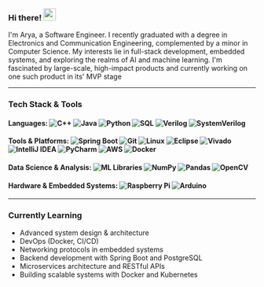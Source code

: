 ### Hi there! <img src="https://emojis.slackmojis.com/emojis/images/1536351075/4594/blob-wave.gif" width="25"/>
I'm Arya, a Software Engineer.
I recently graduated with a degree in Electronics and Communication Engineering, complemented by a minor in Computer Science. My interests lie in full-stack development, embedded systems, and exploring the realms of AI and machine learning.
I'm fascinated by large-scale, high-impact products and currently working on one such product in its' MVP stage

---

### Tech Stack & Tools

#### Languages: ![C++](https://img.shields.io/badge/C++-00599C?style=flat-square&logo=c%2B%2B&logoColor=white) ![Java](https://img.shields.io/badge/Java-007396?style=flat-square&logo=java&logoColor=white) ![Python](https://img.shields.io/badge/Python-3776AB?style=flat-square&logo=python&logoColor=white) ![SQL](https://img.shields.io/badge/PostgreSQL-336791?style=flat-square&logo=postgresql&logoColor=white) ![Verilog](https://img.shields.io/badge/Verilog-0D1117?style=flat-square&logoColor=white) ![SystemVerilog](https://img.shields.io/badge/System%20Verilog-0D1117?style=flat-square&logoColor=white)

#### Tools & Platforms: ![Spring Boot](https://img.shields.io/badge/Spring%20Boot-6DB33F?style=flat-square&logo=spring-boot&logoColor=white) ![Git](https://img.shields.io/badge/Git-F05032?style=flat-square&logo=git&logoColor=white) ![Linux](https://img.shields.io/badge/Linux-FCC624?style=flat-square&logo=linux&logoColor=black) ![Eclipse](https://img.shields.io/badge/Eclipse-2C2255?style=flat-square&logo=eclipse-ide&logoColor=white) ![Vivado](https://img.shields.io/badge/Vivado-FFB91D?style=flat-square&logoColor=black)![IntelliJ IDEA](https://img.shields.io/badge/IntelliJ%20IDEA-000000?style=flat-square&logo=intellij-idea&logoColor=white) ![PyCharm](https://img.shields.io/badge/PyCharm-000000?style=flat-square&logo=pycharm&logoColor=white) ![AWS](https://img.shields.io/badge/AWS-232F3E?style=flat-square&logo=amazon-aws&logoColor=white) ![Docker](https://img.shields.io/badge/Docker-2496ED?style=flat-square&logo=docker&logoColor=white)

#### Data Science & Analysis: ![ML Libraries](https://img.shields.io/badge/ML%20Libraries-FF6F00?style=flat-square) ![NumPy](https://img.shields.io/badge/NumPy-013243?style=flat-square&logo=numpy&logoColor=white) ![Pandas](https://img.shields.io/badge/Pandas-150458?style=flat-square&logo=pandas&logoColor=white) ![OpenCV](https://img.shields.io/badge/OpenCV-5C3EE8?style=flat-square&logo=opencv&logoColor=white)

#### Hardware & Embedded Systems: ![Raspberry Pi](https://img.shields.io/badge/Raspberry%20Pi-C51A4A?style=flat-square&logo=raspberry-pi&logoColor=white) ![Arduino](https://img.shields.io/badge/Arduino-00979D?style=flat-square&logo=arduino&logoColor=white)

---

### Currently Learning

- Advanced system design & architecture
- DevOps (Docker, CI/CD)  
- Networking protocols in embedded systems
- Backend development with Spring Boot and PostgreSQL
- Microservices architecture and RESTful APIs
- Building scalable systems with Docker and Kubernetes

